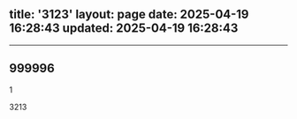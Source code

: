 title: '3123'
layout: page
date: 2025-04-19 16:28:43
updated: 2025-04-19 16:28:43
---
---
999996
---
1

3213
